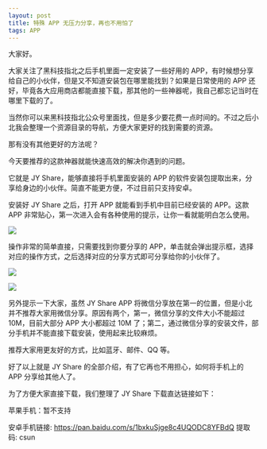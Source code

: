 ```yaml
---
layout: post
title: 特殊 APP 无压力分享，再也不用怕了
tags: APP
---
```


大家好。

大家关注了黑科技指北之后手机里面一定安装了一些好用的 APP，有时候想分享给自己的小伙伴，但是又不知道安装包在哪里能找到？如果是日常使用的 APP 还好，毕竟各大应用商店都能直接下载，那其他的一些神器呢，我自己都忘记当时在哪里下载的了。

当然你可以来黑科技指北公众号里面找，但是多少要花费一点时间的。不过之后小北我会整理一个资源目录的导航，方便大家更好的找到需要的资源。

那有没有其他更好的方法呢？

今天要推荐的这款神器就能快速高效的解决你遇到的问题。

它就是 JY Share，能够直接将手机里面安装的 APP 的软件安装包提取出来，分享给身边的小伙伴。简直不能更方便，不过目前只支持安卓。

安装好 JY Share 之后，打开 APP 就能看到手机中目前已经安装的 APP。这款 APP 非常贴心，第一次进入会有各种使用的提示，让你一看就能明白怎么使用。

![](https://raw.githubusercontent.com/ZhuPeng/pic/master/images/compress_Screenshot_20210314_124638_com.janyo.janyoshare.jpg)

操作非常的简单直接，只需要找到你要分享的 APP，单击就会弹出提示框，选择对应的操作方式，之后选择对应的分享方式即可分享给你的小伙伴了。

![](https://raw.githubusercontent.com/ZhuPeng/pic/master/images/compress_Screenshot_20210314_124919_com.janyo.janyoshare.jpg)

![](https://raw.githubusercontent.com/ZhuPeng/pic/master/images/compress_Screenshot_20210314_130955_com.huawei.android.internal.app.jpg)

另外提示一下大家，虽然 JY Share APP 将微信分享放在第一的位置，但是小北并不推荐大家用微信分享。原因有两个，第一，微信分享的文件大小不能超过 10M，目前大部分 APP 大小都超过 10M 了；第二，通过微信分享的安装文件，部分手机并不能直接下载安装，使用起来比较麻烦。

推荐大家用更友好的方式，比如蓝牙、邮件、QQ 等。

好了以上就是 JY Share 的全部介绍，有了它再也不用担心，如何将手机上的 APP 分享给其他人了。



为了方便大家直接下载，我们整理了 JY Share 下载直达链接如下：

苹果手机：暂不支持

安卓手机链接:   https://pan.baidu.com/s/1bxkuSjge8c4UQODC8YFBdQ   提取码: csun